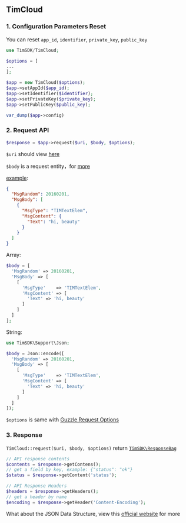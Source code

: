 ## TimCloud

### 1. Configuration Parameters Reset

You can reset `app_id`, `identifier`, `private_key`, `public_key`

```php
use TimSDK/TimCloud;

$options = [
...
];

$app = new TimCloud($options);
$app->setAppId($app_id);
$app->setIdentifier($identifier);
$app->setPrivateKey($private_key);
$app->setPublicKey($public_key);

var_dump($app->config)
``` 

### 2. Request API

```php
$response = $app->request($uri, $body, $options);
```
`$uri` should view [here](https://github.com/JimChenWYU/TimSDK/blob/master/src/Core/API.php)

`$body` is a request entity，for [more](https://cloud.tencent.com/document/product/269/1520)

[example](https://cloud.tencent.com/document/product/269/4123):
```json
{
  "MsgRandom": 20160201,
  "MsgBody": [
    {
      "MsgType": "TIMTextElem",
      "MsgContent": {
        "Text": "hi, beauty"
      }
    }
  ]
}
```
Array:
```php
$body = [
  'MsgRandom' => 20160201,
  'MsgBody' => [
    [
      'MsgType'    => 'TIMTextElem',
      'MsgContent' => [
        'Text' => 'hi, beauty'
      ]
    ]
  ]
];
```
String:
```php
use TimSDK\Support\Json;

$body = Json::encode([
  'MsgRandom' => 20160201,
  'MsgBody' => [
    [
      'MsgType'    => 'TIMTextElem',
      'MsgContent' => [
        'Text' => 'hi, beauty'
      ]
    ]
  ]
]);
```

`$options` is same with [Guzzle Request Options](http://guzzle.readthedocs.io/en/latest/request-options.html)

### 3. Response

`TimCloud::request($uri, $body, $options)` return [`TimSDK\ResponseBag`](https://github.com/JimChenWYU/TimSDK/blob/master/src/Foundation/ResponseBag.php)

```php
// API response contents
$contents = $response->getContens();
// get a field by key, example: {"status": "ok"}
$status = $response->getContent('status');

// API Response Headers
$headers = $response->getHeaders();
// get a header by name
$encoding = $response->getHeader('Content-Encoding');
```
What about the JSON Data Structure, view this [official website]((https://cloud.tencent.com/document/product/269/1520)) for more